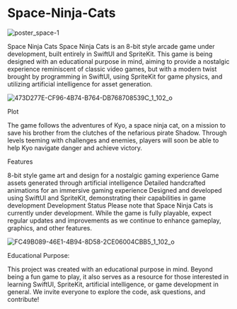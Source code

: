 # Space-Ninja-Cats

![poster_space-1](https://github.com/elyahk/Space-Ninja/assets/113534388/2128c1dd-e3ac-4d33-9949-8deaba662a82)


Space Ninja Cats
Space Ninja Cats is an 8-bit style arcade game under development, built entirely in SwiftUI and SpriteKit. This game is being designed with an educational purpose in mind, aiming to provide a nostalgic experience reminiscent of classic video games, but with a modern twist brought by programming in SwiftUI, using SpriteKit for game physics, and utilizing artificial intelligence for asset generation.

![473D277E-CF96-4B74-B764-DB768708539C_1_102_o](https://github.com/elyahk/Space-Ninja/assets/113534388/22af51eb-f9ec-43cb-ad1b-b40b97d3326a)



Plot


The game follows the adventures of Kyo, a space ninja cat, on a mission to save his brother from the clutches of the nefarious pirate Shadow. Through levels teeming with challenges and enemies, players will soon be able to help Kyo navigate danger and achieve victory.

Features


8-bit style game art and design for a nostalgic gaming experience
Game assets generated through artificial intelligence
Detailed handcrafted animations for an immersive gaming experience
Designed and developed using SwiftUI and SpriteKit, demonstrating their capabilities in game development
Development Status
Please note that Space Ninja Cats is currently under development. While the game is fully playable, expect regular updates and improvements as we continue to enhance gameplay, graphics, and other features.



![FC49B089-46E1-4B94-8D58-2CE06004CBB5_1_102_o](https://github.com/elyahk/Space-Ninja/assets/113534388/dc7ec04e-a542-4921-9325-2059f97390c2)



Educational Purpose:



This project was created with an educational purpose in mind. Beyond being a fun game to play, it also serves as a resource for those interested in learning SwiftUI, SpriteKit, artificial intelligence, or game development in general. We invite everyone to explore the code, ask questions, and contribute!
